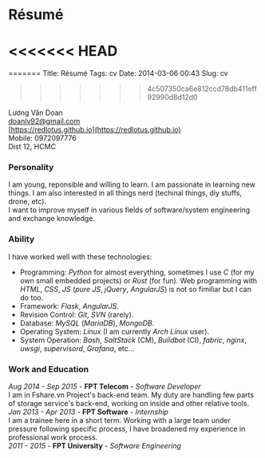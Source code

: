 # Résumé
<<<<<<< HEAD
=======

=======
Title: Résumé
Tags: cv
Date: 2014-03-06 00:43
Slug: cv
>>>>>>> 4c507350ca6e812ccd78db411eff92990d8d12d0

Lương Văn Doan  
[doanlv92@gmail.com](doanlv92@gmail.com)  
[https://redlotus.github.io](https://redlotus.github.io)   
Mobile: 0972097776  
Dist 12, HCMC  

### Personality
I am young, reponsible and willing to learn. I am passionate in learning new things. I am also interested in all things nerd (techinal things, diy stuffs, drone, etc).  
I want to improve myself in various fields of software/system engineering and exchange knowledge.
### Ability  
I have worked well with these technologies:  

- Programming: _Python_ for almost everything, sometimes I use _C_ (for my own small embedded projects) or _Rust_ (for fun). Web programming with _HTML_, _CSS_, _JS_ (_pure JS_, _jQuery_, _AngularJS_) is not so fimiliar but I can do too.  
- Framework: _Flask_, _AngularJS_.  
- Revision Control: _Git_, _SVN_ (rarely).  
- Database: _MySQL_ (_MariaDB_), _MongoDB_. 
- Operating System: _Linux_ (I am currently _Arch Linux_ user).  
- System Operation: _Bash_, _SaltStack_ (CM), _Buildbot_ (CI), _fabric_, _nginx_, _uwsgi_, _supervisord_, _Grafana_, etc...  

### Work and Education
_Aug 2014 - Sep 2015_ - __FPT Telecom__ - _Software Developer_   
I am in Fshare.vn Project's back-end team. My duty are handling few parts of storage service's back-end, working on inside and other relative tools.  
_Jan 2013 - Apr 2013_ - __FPT Software__ - _Internship_  
I am a trainee here in a short term. Working with a large team under pressure following specific process, I have broadened my experience in professional work process.  
_2011 - 2015_ - __FPT University__ - _Software Engineering_